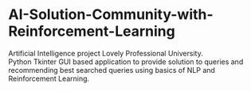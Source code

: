 # AI-Solution-Community-with-Reinforcement-Learning
Artificial Intelligence project Lovely Professional University.  
Python Tkinter GUI based application to provide solution to queries and recommending best searched queries using basics of  NLP and Reinforcement Learning.
